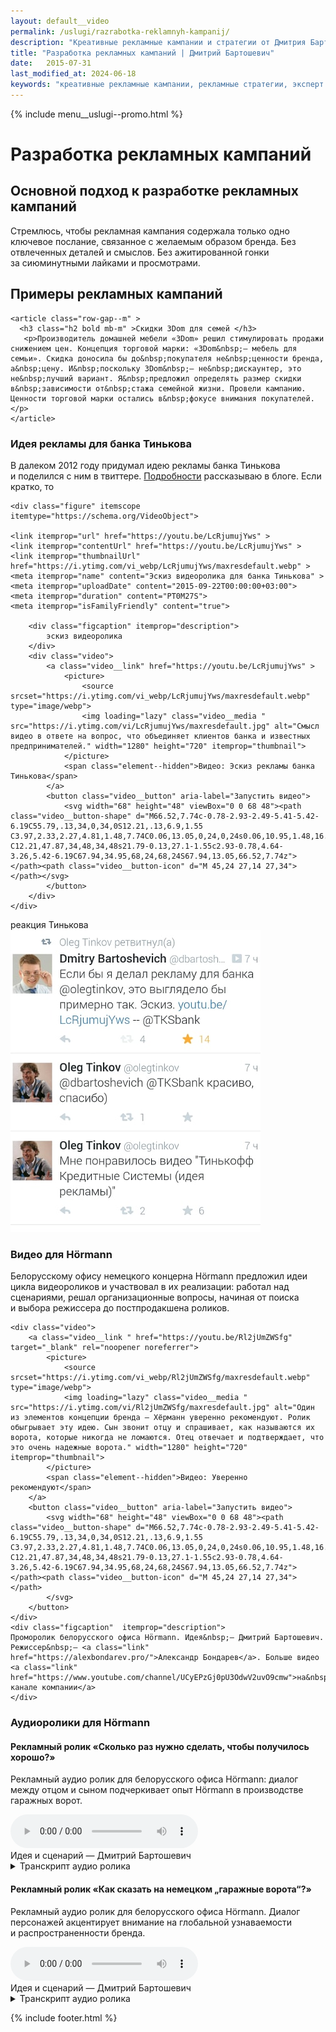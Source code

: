 ```yaml
---
layout: default__video
permalink: /uslugi/razrabotka-reklamnyh-kampanij/
description: "Креативные рекламные кампании и стратегии от Дмитрия Бартошевича. Профессиональная разработка и реализация для достижения ваших маркетинговых целей."
title: "Разработка рекламных кампаний | Дмитрий Бартошевич"
date:   2015-07-31
last_modified_at: 2024-06-18
keywords: "креативные рекламные кампании, рекламные стратегии, эксперт в маркетинге, профессиональная разработка, реализация стратегий, рекламное агентство, разработка бренда, Дмитрий Бартошевич"
---
```


<div class="body__container">
  
  {% include menu__uslugi--promo.html %}

<main class="section__content row-gap--l">

<div class="intro max-width-text"><h1 class="inline bold">Разработка рекламных кампаний</h1> </div>

 <section>
    <h2 class="element--hidden">Основной подход к разработке рекламных кампаний</h2>
    <p>Стремлюсь, чтобы рекламная кампания содержала только одно ключевое послание, связанное с&nbsp;желаемым образом бренда. Без отвлеченных деталей и&nbsp;смыслов. Без ажитированной гонки за&nbsp;сиюминутными лайками и&nbsp;просмотрами.</p>
</section>

<section class="full-bleed row-gap--m" >
    <h2 class="section__title h1 bold mb-m">Примеры рекламных кампаний</h2>

    <article class="row-gap--m" >
      <h3 class="h2 bold mb-m" >Скидки 3Dom для семей </h3>
       <p>Производитель домашней мебели «3Dom» решил стимулировать продажи снижением цен. Концепция торговой марки: «3Dom&nbsp;— мебель для семьи». Скидка доносила бы до&nbsp;покупателя не&nbsp;ценности бренда, а&nbsp;цену. И&nbsp;поскольку 3Dom&nbsp;— не&nbsp;дискаунтер, это не&nbsp;лучший вариант. Я&nbsp;предложил определять размер скидки в&nbsp;зависимости от&nbsp;стажа семейной жизни. Провели кампанию. Ценности торговой марки остались в&nbsp;фокусе внимания покупателей.</p>
    </article>

 <article class="row-gap--m" >
  <h3 class="h2 bold mt-m mb-m">Идея рекламы для банка Тинькова</h3>
<p>В&nbsp;далеком 2012 году придумал идею рекламы банка Тинькова и&nbsp;поделился с&nbsp;ним в твиттере. <a class="link" href="/blog/reklama-dlya-banka-tinkova/">Подробности</a> рассказываю в&nbsp;блоге. Если кратко, то
</p>

<div class="section__content row-gap--l">			
<div class="grid-columns__first-one-half">

    <div class="figure" itemscope itemtype="https://schema.org/VideoObject">

 	<link itemprop="url" href="https://youtu.be/LcRjumujYws" >
	<link itemprop="contentUrl" href="https://youtu.be/LcRjumujYws" >
	<link itemprop="thumbnailUrl" href="https://i.ytimg.com/vi_webp/LcRjumujYws/maxresdefault.webp" >
 	<meta itemprop="name" content="Эскиз видеоролика для банка Тинькова" >
    <meta itemprop="uploadDate" content="2015-09-22T00:00:00+03:00">
  	<meta itemprop="duration" content="PT0M27S">
 	<meta itemprop="isFamilyFriendly" content="true">

        <div class="figcaption" itemprop="description">
            эскиз видеоролика
        </div>
        <div class="video">
            <a class="video__link" href="https://youtu.be/LcRjumujYws" >
                <picture>
                    <source srcset="https://i.ytimg.com/vi_webp/LcRjumujYws/maxresdefault.webp" type="image/webp">
                    <img loading="lazy" class="video__media " src="https://i.ytimg.com/vi/LcRjumujYws/maxresdefault.jpg" alt="Смысл видео в ответе на вопрос, что объединяет клиентов банка и известных предпринимателей." width="1280" height="720" itemprop="thumbnail">
                </picture>
                <span class="element--hidden">Видео: Эскиз рекламы банка Тинькова</span>
            </a>
            <button class="video__button" aria-label="Запустить видео">
                <svg width="68" height="48" viewBox="0 0 68 48"><path class="video__button-shape" d="M66.52,7.74c-0.78-2.93-2.49-5.41-5.42-6.19C55.79,.13,34,0,34,0S12.21,.13,6.9,1.55 C3.97,2.33,2.27,4.81,1.48,7.74C0.06,13.05,0,24,0,24s0.06,10.95,1.48,16.26c0.78,2.93,2.49,5.41,5.42,6.19 C12.21,47.87,34,48,34,48s21.79-0.13,27.1-1.55c2.93-0.78,4.64-3.26,5.42-6.19C67.94,34.95,68,24,68,24S67.94,13.05,66.52,7.74z"></path><path class="video__button-icon" d="M 45,24 27,14 27,34"></path></svg>
            </button>
        </div>
    </div>

</div>
<div class="grid-columns__last-one-half">
    <div class="figure" itemscope itemtype="http://schema.org/ImageObject">
		<link itemprop="url" href="/assets/images/uslugi/promo/tin2.jpg">
        <div class="figcaption">реакция Тинькова  </div>
        <picture> <source srcset="/assets/images/uslugi/promo/tin2-400.webp 1x, /assets/images/uslugi/promo/tin2-800.webp 2x" type="image/webp"> <img loading="lazy" class="image" src="/assets/images/uslugi/promo/tin2.jpg" alt="скриншот публикации Тинькова в твиттере" srcset="/assets/images/uslugi/promo/tin2-800.jpg 2x" width="400" height="483" itemprop="contentUrl">
        </picture>
    </div>
</div>
</div>
</article>


 <article class="row-gap--m">
 <h3 class="h2 bold mt-m mb-m">Видео для Hörmann</h3>
<p>Белорусскому офису немецкого концерна Hörmann предложил идеи цикла видеороликов и&nbsp;участвовал в&nbsp;их&nbsp;реализации: работал над сценариями, решал организационные вопросы, начиная от&nbsp;поиска и&nbsp;выбора режиссера до&nbsp;постпродакшена роликов. </p>

<div class="full-bleed figure" itemscope itemtype="https://schema.org/VideoObject">
 	<link itemprop="url" href="https://youtu.be/Rl2jUmZWSfg" >
	<link itemprop="contentUrl" href="https://youtu.be/Rl2jUmZWSfg" >
	<link itemprop="thumbnailUrl" href="https://i.ytimg.com/vi_webp/Rl2jUmZWSfg/maxresdefault.webp" >
 	<meta itemprop="name" content="Уверенно рекомендуют" >
    <meta itemprop="uploadDate" content="2020-07-16T00:00:00+03:00">
  	<meta itemprop="duration" content="PT1M06S">
 	<meta itemprop="isFamilyFriendly" content="true">
						
	<div class="video">
	    <a class="video__link " href="https://youtu.be/Rl2jUmZWSfg" target="_blank" rel="noopener noreferrer">
			<picture>
				<source srcset="https://i.ytimg.com/vi_webp/Rl2jUmZWSfg/maxresdefault.webp" type="image/webp">
				<img loading="lazy" class="video__media " src="https://i.ytimg.com/vi/Rl2jUmZWSfg/maxresdefault.jpg" alt="Один из элементов концепции бренда — Хёрманн уверенно рекомендуют. Ролик обыгрывает эту идею. Сын звонит отцу и спрашивает, как называются их ворота, которые никогда не ломаются. Отец отвечает и подтверждает, что это очень надежные ворота." width="1280" height="720" itemprop="thumbnail">
			</picture>
            <span class="element--hidden">Видео: Уверенно рекомендуют</span>
		</a>
		<button class="video__button" aria-label="Запустить видео">
			<svg width="68" height="48" viewBox="0 0 68 48"><path class="video__button-shape" d="M66.52,7.74c-0.78-2.93-2.49-5.41-5.42-6.19C55.79,.13,34,0,34,0S12.21,.13,6.9,1.55 C3.97,2.33,2.27,4.81,1.48,7.74C0.06,13.05,0,24,0,24s0.06,10.95,1.48,16.26c0.78,2.93,2.49,5.41,5.42,6.19 C12.21,47.87,34,48,34,48s21.79-0.13,27.1-1.55c2.93-0.78,4.64-3.26,5.42-6.19C67.94,34.95,68,24,68,24S67.94,13.05,66.52,7.74z"></path><path class="video__button-icon" d="M 45,24 27,14 27,34"></path>
            </svg>
		</button>
	</div>
    <div class="figcaption"  itemprop="description">
    Проморолик белорусского офиса Hörmann. Идея&nbsp;— Дмитрий Бартошевич. Режиссер&nbsp;— <a class="link" href="https://alexbondarev.pro/">Александр Бондарев</a>. Больше видео <a class="link" href="https://www.youtube.com/channel/UCyEPzGj0pU3OdwV2uvO9cmw">на&nbsp;youtube-канале компании</a>
	</div>
</div>
</article>

 <article class="row-gap--m">
<h3 class="h2 bold mt-m mb-m">Аудиоролики для Hörmann</h3>

<section class="row-gap--m">
<h4 class="bold mb-m">Рекламный ролик &laquo;Сколько раз нужно сделать, чтобы получилось хорошо?&raquo;</h4>
<p>Рекламный аудио ролик для белорусского офиса Hörmann: диалог между отцом и&nbsp;сыном подчеркивает опыт Hörmann в&nbsp;производстве гаражных ворот.
</p>

 <div class="figure" itemscope itemtype="http://schema.org/AudioObject">
   <audio  controls>
     <source  src="https://bartoshevich.by/assets/media/project/hormann_100.mp3" type="audio/mpeg"  itemprop="contentUrl">		
                                                       Аудиопроигрователь не поддерживается вашим браузером :-( 
    </audio>
    <meta itemprop="name" content="Рекланый ролик &laquo;Сколько раз нужно сделать, чтобы получилось хорошо?&raquo;">
    <meta itemprop="duration" content="PT0M29S">
    <div class="figcaption" itemprop="description">
                                                       Идея и&nbsp;сценарий&nbsp;&mdash; Дмитрий Бартошевич
    </div>
   <details>
       <summary>
        <span class="link">Транскрипт аудио ролика </span>
       </summary>
       <div class="mt-m">
           <p>—&nbsp;Папа, а&nbsp;сколько раз нужно сделать, чтобы получилось хорошо? </p>
           <p>—&nbsp;Сто раз так точно, сынок. </p>
           <p>—&nbsp;Ого!.. А&nbsp;вот наши ворота... мм, как там...</p>
           <p>—&nbsp;Хёрманн? </p>
           <p>—&nbsp;Да, Хёрманн! Им&nbsp;уже 10&nbsp;лет, а&nbsp;они работают. Вот их&nbsp;сколько раз делали? </p>
           <p>—&nbsp;Больше 10&nbsp;миллионов раз. </p>
           <p>—&nbsp;Так много?! Теперь понятно, почему у&nbsp;них так хорошо получается. </p>
           <p>Отбивка: «Хёрманн знает, как делать гаражные ворота». </p>
       </div>
   </details>
</div>
</section>
      
<section class="row-gap--m">      
<h4 class="bold mt-m mb-m">Рекламный ролик &laquo;Как сказать на&nbsp;немецком &bdquo;гаражные ворота&ldquo;?&raquo;</h4>
<p>Рекламный аудио ролик для белорусского офиса H&ouml;rmann. Диалог персонажей акцентирует внимание на&nbsp;глобальной узнаваемости и&nbsp;распространенности бренда. 
</p>

 <div class="figure" itemscope itemtype="http://schema.org/AudioObject">
   <audio controls>
        <source  src="https://bartoshevich.by/assets/media/project/garage_doors_translation.mp3" type="audio/mpeg" itemprop="contentUrl">		
                               Аудиопроигрователь не поддерживается вашим браузером :-( 
    </audio>
    <meta itemprop="name" content="Рекламный аудиоролик Hörmann">
    <meta itemprop="duration" content="PT0M16S">
    <div class="figcaption"  itemprop="description">
                               Идея и&nbsp;сценарий&nbsp;&mdash; Дмитрий Бартошевич
    </div>
   <details>
       <summary>
        <span class="link">Транскрипт аудио ролика </span>
       </summary>
       <div class="mt-m">
           <p>—&nbsp;Как сказать на&nbsp;немецком «гаражные ворота»?</p>
           <p> —&nbsp;Хёрманн.</p>
            <p>—&nbsp;А&nbsp;на&nbsp;арабском?</p>
            <p>—&nbsp;Хёрманн.</p>
           <p> —&nbsp;А&nbsp;на&nbsp;португальском, скажешь, тоже «Хёрманн»?</p>
           <p> —&nbsp;И&nbsp;на&nbsp;португальском.</p>
            <p>Отбивка: «Гаражные ворота Хёрманн&nbsp;— от&nbsp;Аляски до&nbsp;Австралии» </p>
       </div>
   </details>
</div>
</section>
</article>

</section>

</main>

{% include footer.html %}

</div>
